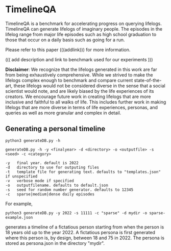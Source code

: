 # TimelineQA


TimelineQA is a benchmark for accelerating progress on querying lifelogs. TimelineQA can generate lifelogs of imaginary people. The episodes in the lifelog
range from major life episodes such as high school graduation to those that occur on a daily basis such as going for a run.

Please refer to this paper (((addlink))) for more information.

((( add description and link to benchmark used for our experiments )))

**Disclaimer**: We recognize that the lifelogs generated in this work are far from being exhaustively comprehensive. While we strived to make the lifelogs complex enough to benchmark and compare current state-of-the-art, these lifelogs would not be considered diverse in the sense that a social scientist would note, and are likely biased by the life experiences of its creators. We encourage future work in creating lifelogs that are more inclusive and faithful to all walks of life. This includes further work in making lifelogs that are more diverse in terms of life experiences, personas, and queries as well as more granular and complex in detail.

## Generating a personal timeline

```
python3 generateDB.py -h
```

```
generateDB.py -h -y <finalyear> -d <directory> -o <outputfile> -s <seed> -c <category>

-y   final year. default is 2022
-d   directory to use for outputing files
-t   template file for generating text. defaults to "templates.json" if unspecified
-v   verbose mode if specified
-o   outputfilename. defaults to default.json
-s   seed for random number generator. defaults to 12345
-c   sparse|medium|dense daily episodes
```

  
For example,
  
```
python3 generateDB.py -y 2022 -s 11111 -c "sparse" -d mydir -o sparse-example.json
```

generates a timeline of a fictatious person starting from when the person is 18 years old up to the year 2022. A fictatious persona is first generated where this person is, by design, between 18 and 75 in 2022. The persona is stored as persona.json in the directory "mydir".
  
  
